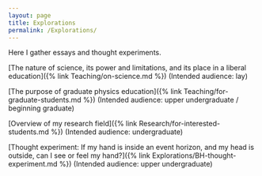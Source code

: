 ```yaml
---
layout: page
title: Explorations
permalink: /Explorations/
---
```


Here I gather essays and thought experiments.

[The nature of science, its power and limitations, and its place in a liberal education]({% link Teaching/on-science.md %})  (Intended audience:  lay)

[The purpose of graduate physics education]({% link Teaching/for-graduate-students.md %})  (Intended audience:  upper undergraduate / beginning graduate)

[Overview of my research field]({% link Research/for-interested-students.md %})  (Intended audience:  undergraduate)

[Thought experiment:  If my hand is inside an event horizon, and my head is outside, can I see or feel my hand?]({% link Explorations/BH-thought-experiment.md %})  (Intended audience:  upper undergraduate)
